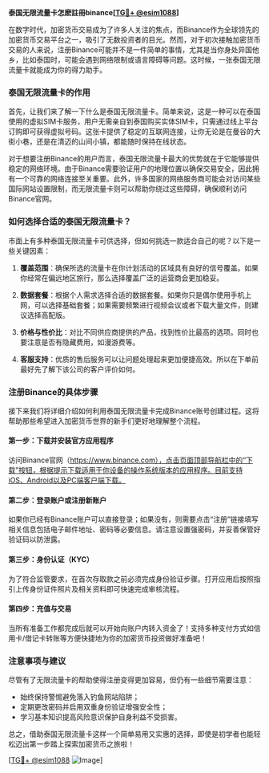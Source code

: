 **泰国无限流量卡怎麽註冊binance[[TG💪+ @esim1088](https://t.me/s/esim1088)]**

在数字时代，加密货币交易成为了许多人关注的焦点，而Binance作为全球领先的加密货币交易平台之一，吸引了无数投资者的目光。然而，对于初次接触加密货币交易的人来说，注册Binance可能并不是一件简单的事情，尤其是当你身处异国他乡，比如泰国时，可能会遇到网络限制或语言障碍等问题。这时候，一张泰国无限流量卡就能成为你的得力助手。

### 泰国无限流量卡的作用

首先，让我们来了解一下什么是泰国无限流量卡。简单来说，这是一种可以在泰国使用的虚拟SIM卡服务，用户无需亲自到泰国购买实体SIM卡，只需通过线上平台订购即可获得虚拟号码。这张卡提供了稳定的互联网连接，让你无论是在曼谷的大街小巷，还是在清迈的山间小镇，都能随时保持在线状态。

对于想要注册Binance的用户而言，泰国无限流量卡最大的优势就在于它能够提供稳定的网络环境。由于Binance需要验证用户的地理位置以确保交易安全，因此拥有一个可靠的网络连接至关重要。此外，许多国家的网络服务商可能会对访问某些国际网站设置限制，而无限流量卡则可以帮助你绕过这些障碍，确保顺利访问Binance官网。

### 如何选择合适的泰国无限流量卡？

市面上有多种泰国无限流量卡可供选择，但如何挑选一款适合自己的呢？以下是一些关键因素：

1. **覆盖范围**：确保所选的流量卡在你计划活动的区域具有良好的信号覆盖。如果你经常在偏远地区旅行，那么选择覆盖广泛的运营商会更加稳妥。
   
2. **数据套餐**：根据个人需求选择合适的数据套餐。如果你只是偶尔使用手机上网，可以选择基础套餐；如果需要频繁进行视频会议或者下载大量文件，则建议选择高配版。

3. **价格与性价比**：对比不同供应商提供的产品，找到性价比最高的选项。同时也要注意是否有隐藏费用，如漫游费等。

4. **客服支持**：优质的售后服务可以让问题处理起来更加便捷高效。所以在下单前最好先了解下该公司的客户评价如何。

### 注册Binance的具体步骤

接下来我们将详细介绍如何利用泰国无限流量卡完成Binance账号创建过程。这将帮助那些希望进入加密货币世界的新手们更好地理解整个流程。

#### 第一步：下载并安装官方应用程序
访问Binance官网（https://www.binance.com），点击页面顶部导航栏中的“下载”按钮，根据提示下载适用于你设备的操作系统版本的应用程序。目前支持iOS、Android以及PC端客户端下载。

#### 第二步：登录账户或注册新账户
如果你已经有Binance账户可以直接登录；如果没有，则需要点击“注册”链接填写相关信息包括电子邮件地址、密码等必要信息。请注意设置强密码，并妥善保管好验证码以防泄露。

#### 第三步：身份认证（KYC）
为了符合监管要求，在首次存取款之前必须完成身份验证步骤。打开应用后按照指引上传身份证件照片及相关资料即可快速完成审核流程。

#### 第四步：充值与交易
当所有准备工作都完成后就可以开始向账户内转入资金了！支持多种支付方式如信用卡/借记卡转账等方便快捷地为你的加密货币投资做好准备吧！

### 注意事项与建议

尽管有了无限流量卡的帮助使得注册变得更加容易，但仍有一些细节需要注意：
- 始终保持警惕避免落入钓鱼网站陷阱；
- 定期更改密码并启用双重身份验证增强安全性；
- 学习基本知识提高风险意识保护自身利益不受损害。

总之，借助泰国无限流量卡这样一个简单易用又实惠的选择，即使是初学者也能轻松迈出第一步踏上探索加密货币之旅啦！

[[TG💪+ @esim1088](https://t.me/s/esim1088) ![Image](https://i.postimg.cc/4NQfJmqS/Snipaste-2025-05-13-00-14-12.png)]